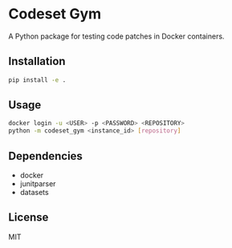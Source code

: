 # Codeset Gym

A Python package for testing code patches in Docker containers.

## Installation

```bash
pip install -e .
```

## Usage

```bash
docker login -u <USER> -p <PASSWORD> <REPOSITORY>
python -m codeset_gym <instance_id> [repository]
```

## Dependencies

- docker
- junitparser
- datasets

## License

MIT